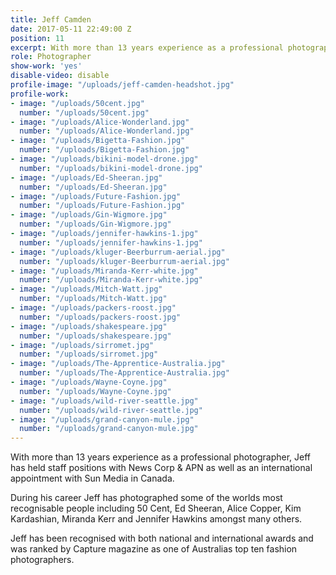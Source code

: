 ```yaml
---
title: Jeff Camden
date: 2017-05-11 22:49:00 Z
position: 11
excerpt: With more than 13 years experience as a professional photographer,
role: Photographer
show-work: 'yes'
disable-video: disable
profile-image: "/uploads/jeff-camden-headshot.jpg"
profile-work:
- image: "/uploads/50cent.jpg"
  number: "/uploads/50cent.jpg"
- image: "/uploads/Alice-Wonderland.jpg"
  number: "/uploads/Alice-Wonderland.jpg"
- image: "/uploads/Bigetta-Fashion.jpg"
  number: "/uploads/Bigetta-Fashion.jpg"
- image: "/uploads/bikini-model-drone.jpg"
  number: "/uploads/bikini-model-drone.jpg"
- image: "/uploads/Ed-Sheeran.jpg"
  number: "/uploads/Ed-Sheeran.jpg"
- image: "/uploads/Future-Fashion.jpg"
  number: "/uploads/Future-Fashion.jpg"
- image: "/uploads/Gin-Wigmore.jpg"
  number: "/uploads/Gin-Wigmore.jpg"
- image: "/uploads/jennifer-hawkins-1.jpg"
  number: "/uploads/jennifer-hawkins-1.jpg"
- image: "/uploads/kluger-Beerburrum-aerial.jpg"
  number: "/uploads/kluger-Beerburrum-aerial.jpg"
- image: "/uploads/Miranda-Kerr-white.jpg"
  number: "/uploads/Miranda-Kerr-white.jpg"
- image: "/uploads/Mitch-Watt.jpg"
  number: "/uploads/Mitch-Watt.jpg"
- image: "/uploads/packers-roost.jpg"
  number: "/uploads/packers-roost.jpg"
- image: "/uploads/shakespeare.jpg"
  number: "/uploads/shakespeare.jpg"
- image: "/uploads/sirromet.jpg"
  number: "/uploads/sirromet.jpg"
- image: "/uploads/The-Apprentice-Australia.jpg"
  number: "/uploads/The-Apprentice-Australia.jpg"
- image: "/uploads/Wayne-Coyne.jpg"
  number: "/uploads/Wayne-Coyne.jpg"
- image: "/uploads/wild-river-seattle.jpg"
  number: "/uploads/wild-river-seattle.jpg"
- image: "/uploads/grand-canyon-mule.jpg"
  number: "/uploads/grand-canyon-mule.jpg"
---
```


With more than 13 years experience as a professional photographer, Jeff has held staff positions with News Corp & APN as well as an international appointment with Sun Media in Canada.

During his career Jeff has photographed some of the worlds most recognisable people including 50 Cent, Ed Sheeran, Alice Copper, Kim Kardashian, Miranda Kerr and Jennifer Hawkins amongst many others. 

Jeff has been recognised with both national and international awards and was ranked by Capture magazine as one of Australias top ten fashion photographers. 
